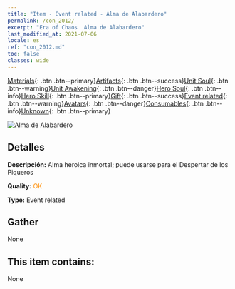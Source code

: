 ```yaml
---
title: "Item - Event related - Alma de Alabardero"
permalink: /con_2012/
excerpt: "Era of Chaos  Alma de Alabardero"
last_modified_at: 2021-07-06
locale: es
ref: "con_2012.md"
toc: false
classes: wide
---
```

 [Materials](/ItemsES/){: .btn .btn--primary}[Artifacts](/ItemsES/Artifacts/){: .btn .btn--success}[Unit Soul](/ItemsES/UnitSoul/){: .btn .btn--warning}[Unit Awakening](/ItemsES/UnitAwakening/){: .btn .btn--danger}[Hero Soul](/ItemsES/HeroSoul/){: .btn .btn--info}[Hero Skill](/ItemsES/HeroSkill/){: .btn .btn--primary}[Gift](/ItemsES/Gift/){: .btn .btn--success}[Event related](/ItemsES/Events/){: .btn .btn--warning}[Avatars](/ItemsES/Avatars/){: .btn .btn--danger}[Consumables](/ItemsES/Consumables/){: .btn .btn--info}[Unknown](/ItemsES/Unknown/){: .btn .btn--primary}

 ![Alma de Alabardero](/images/t/juexing_101.jpg)

## Detalles
 **Descripción:** Alma heroica inmortal; puede usarse para el Despertar de los Piqueros

 **Quality:** <span style="color: #FF8C00">OK</span>

 **Type:** Event related

## Gather

  None

## This item contains:

  None

